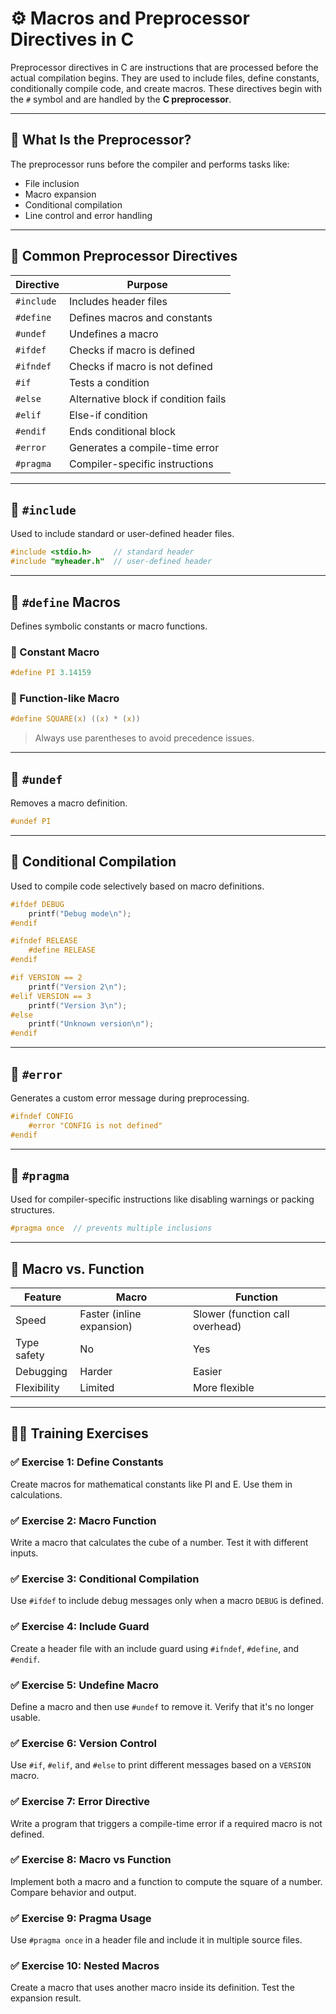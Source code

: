# ⚙️ Macros and Preprocessor Directives in C

Preprocessor directives in C are instructions that are processed before the actual compilation begins. They are used to include files, define constants, conditionally compile code, and create macros. These directives begin with the `#` symbol and are handled by the **C preprocessor**.

---

## 🧠 What Is the Preprocessor?

The preprocessor runs before the compiler and performs tasks like:

- File inclusion
- Macro expansion
- Conditional compilation
- Line control and error handling

---

## 📄 Common Preprocessor Directives

| Directive     | Purpose                                      |
|---------------|----------------------------------------------|
| `#include`    | Includes header files                        |
| `#define`     | Defines macros and constants                 |
| `#undef`      | Undefines a macro                            |
| `#ifdef`      | Checks if macro is defined                   |
| `#ifndef`     | Checks if macro is not defined               |
| `#if`         | Tests a condition                            |
| `#else`       | Alternative block if condition fails         |
| `#elif`       | Else-if condition                            |
| `#endif`      | Ends conditional block                       |
| `#error`      | Generates a compile-time error               |
| `#pragma`     | Compiler-specific instructions               |

---

## 🔹 `#include`

Used to include standard or user-defined header files.

```c
#include <stdio.h>     // standard header
#include "myheader.h"  // user-defined header
```

---

## 🔹 `#define` Macros

Defines symbolic constants or macro functions.

### 🔸 Constant Macro

```c
#define PI 3.14159
```

### 🔸 Function-like Macro

```c
#define SQUARE(x) ((x) * (x))
```

> Always use parentheses to avoid precedence issues.

---

## 🔹 `#undef`

Removes a macro definition.

```c
#undef PI
```

---

## 🔹 Conditional Compilation

Used to compile code selectively based on macro definitions.

```c
#ifdef DEBUG
    printf("Debug mode\n");
#endif
```

```c
#ifndef RELEASE
    #define RELEASE
#endif
```

```c
#if VERSION == 2
    printf("Version 2\n");
#elif VERSION == 3
    printf("Version 3\n");
#else
    printf("Unknown version\n");
#endif
```

---

## 🔹 `#error`

Generates a custom error message during preprocessing.

```c
#ifndef CONFIG
    #error "CONFIG is not defined"
#endif
```

---

## 🔹 `#pragma`

Used for compiler-specific instructions like disabling warnings or packing structures.

```c
#pragma once  // prevents multiple inclusions
```

---

## 🧠 Macro vs. Function

| Feature         | Macro                          | Function                        |
|-----------------|--------------------------------|---------------------------------|
| Speed           | Faster (inline expansion)       | Slower (function call overhead) |
| Type safety     | No                              | Yes                             |
| Debugging       | Harder                          | Easier                          |
| Flexibility     | Limited                         | More flexible                   |

---

## 🧑‍💻 Training Exercises

### ✅ Exercise 1: Define Constants
Create macros for mathematical constants like PI and E. Use them in calculations.

### ✅ Exercise 2: Macro Function
Write a macro that calculates the cube of a number. Test it with different inputs.

### ✅ Exercise 3: Conditional Compilation
Use `#ifdef` to include debug messages only when a macro `DEBUG` is defined.

### ✅ Exercise 4: Include Guard
Create a header file with an include guard using `#ifndef`, `#define`, and `#endif`.

### ✅ Exercise 5: Undefine Macro
Define a macro and then use `#undef` to remove it. Verify that it's no longer usable.

### ✅ Exercise 6: Version Control
Use `#if`, `#elif`, and `#else` to print different messages based on a `VERSION` macro.

### ✅ Exercise 7: Error Directive
Write a program that triggers a compile-time error if a required macro is not defined.

### ✅ Exercise 8: Macro vs Function
Implement both a macro and a function to compute the square of a number. Compare behavior and output.

### ✅ Exercise 9: Pragma Usage
Use `#pragma once` in a header file and include it in multiple source files.

### ✅ Exercise 10: Nested Macros
Create a macro that uses another macro inside its definition. Test the expansion result.
